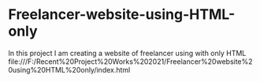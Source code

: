 # Freelancer-website-using-HTML-only
In this project I am creating a website of freelancer using with only HTML
file:///F:/Recent%20Project%20Works%202021/Freelancer%20website%20using%20HTML%20only/index.html
